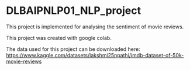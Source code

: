 # DLBAIPNLP01_NLP_project

This project is implemented for analysing the sentiment of movie reviews.

This project was created with google colab.

The data used for this project can be downloaded here: https://www.kaggle.com/datasets/lakshmi25npathi/imdb-dataset-of-50k-movie-reviews
